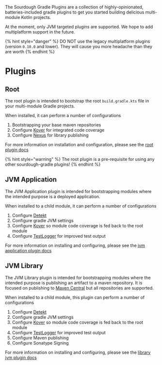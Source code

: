 The Sourdough Gradle Plugins are a collection of highly-opinionated, batteries-included gradle plugins to get you
started building delicious multi-module Kotlin projects.

At the moment, only JVM targeted plugins are supported. We hope to add multiplatform support in the future.

{% hint style="danger" %}
DO NOT use the legacy multiplatform plugins (version `0.10.0` and lower). They will cause you more headache than they
are worth
{% endhint %}

# Plugins

## Root

The root plugin is intended to bootstrap the root `build.gradle.kts` file in your multi-module Gradle projects.

When installed, it can perform a number of configurations

1. Bootstrapping your base maven repositories
2. Configure [Kover](https://github.com/Kotlin/kotlinx-kover) for integrated code coverage
3. Configure [Nexus](https://www.sonatype.com/products/nexus-repository) for library publishing

For more information on installation and configuration, please see the [root plugin docs](plugins/plugin_root.md)

{% hint style="warning" %}
The root plugin is a pre-requisite for using any other sourdough-gradle plugins!
{% endhint %}

## JVM Application

The JVM Application plugin is intended for bootstrapping modules where the intended purpose is a deployed application.

When installed to a child module, it can perform a number of configurations

1. Configure [Detekt](https://detekt.dev)
2. Configure gradle JVM settings
3. Configure [Kover](https://github.com/Kotlin/kotlinx-kover) so module code coverage is fed back to the root module
4. Configure [TestLogger](https://github.com/radarsh/gradle-test-logger-plugin) for improved test output

For more information on installing and configuring, please see
the [jvm application plugin docs](plugins/plugin_application_jvm.md)

## JVM Library

The JVM Library plugin is intended for bootstrapping modules where the intended purpose is publishing an artifact to a
maven repository. It is focused on publishing to [Maven Central](https://search.maven.org/) but all repositories are
supported.

When installed to a child module, this plugin can perform a number of configurations

1. Configure [Detekt](https://detekt.dev)
2. Configure gradle JVM settings
3. Configure [Kover](https://github.com/Kotlin/kotlinx-kover) so module code coverage is fed back to the root module
4. Configure [TestLogger](https://github.com/radarsh/gradle-test-logger-plugin) for improved test output
5. Configure Maven publishing
6. Configure Sonatype Signing

For more information on installing and configuring, please see
the [library jvm plugin docs](plugins/plugin_library_jvm.md)